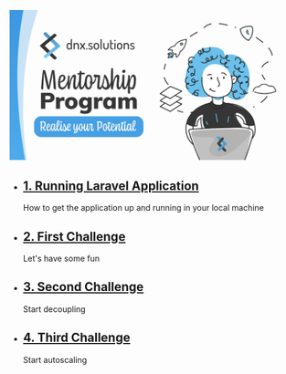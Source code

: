 
![mentoring](./docs/assets/mentoring.jpeg)

- ## [1. Running Laravel Application](./docs/1.laravel.md)
    How to get the application up and running in your local machine
- ## [2. First Challenge](./docs/2.first_challenge.md)
    Let's have some fun
- ## [3. Second Challenge](./docs/2.second_challenge.md)
    Start decoupling
- ## [4. Third Challenge](./docs/3.third_challenge.md)
    Start autoscaling
